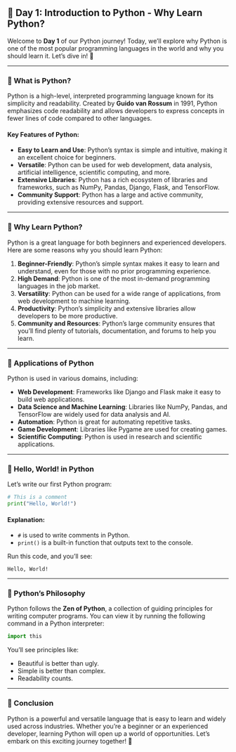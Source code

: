 ## 🐍 Day 1: Introduction to Python - Why Learn Python? 

Welcome to **Day 1** of our Python journey! Today, we’ll explore why Python is one of the most popular programming languages in the world and why you should learn it. Let’s dive in! 🎉

---

### 🔹 What is Python?

Python is a high-level, interpreted programming language known for its simplicity and readability. Created by **Guido van Rossum** in 1991, Python emphasizes code readability and allows developers to express concepts in fewer lines of code compared to other languages.

#### Key Features of Python:

- **Easy to Learn and Use**: Python’s syntax is simple and intuitive, making it an excellent choice for beginners.
- **Versatile**: Python can be used for web development, data analysis, artificial intelligence, scientific computing, and more.
- **Extensive Libraries**: Python has a rich ecosystem of libraries and frameworks, such as NumPy, Pandas, Django, Flask, and TensorFlow.
- **Community Support**: Python has a large and active community, providing extensive resources and support.

---

### 🔹 Why Learn Python?

Python is a great language for both beginners and experienced developers. Here are some reasons why you should learn Python:

1. **Beginner-Friendly**: Python’s simple syntax makes it easy to learn and understand, even for those with no prior programming experience.
2. **High Demand**: Python is one of the most in-demand programming languages in the job market.
3. **Versatility**: Python can be used for a wide range of applications, from web development to machine learning.
4. **Productivity**: Python’s simplicity and extensive libraries allow developers to be more productive.
5. **Community and Resources**: Python’s large community ensures that you’ll find plenty of tutorials, documentation, and forums to help you learn.

---

### 🔹 Applications of Python

Python is used in various domains, including:

- **Web Development**: Frameworks like Django and Flask make it easy to build web applications.
- **Data Science and Machine Learning**: Libraries like NumPy, Pandas, and TensorFlow are widely used for data analysis and AI.
- **Automation**: Python is great for automating repetitive tasks.
- **Game Development**: Libraries like Pygame are used for creating games.
- **Scientific Computing**: Python is used in research and scientific applications.

---

### 🔹 Hello, World! in Python

Let’s write our first Python program:

```python
# This is a comment
print("Hello, World!")
```

#### Explanation:
- `#` is used to write comments in Python.
- `print()` is a built-in function that outputs text to the console.

Run this code, and you’ll see:
```
Hello, World!
```

---

### 🔹 Python’s Philosophy

Python follows the **Zen of Python**, a collection of guiding principles for writing computer programs. You can view it by running the following command in a Python interpreter:

```python
import this
```

You’ll see principles like:
- Beautiful is better than ugly.
- Simple is better than complex.
- Readability counts.

---

### 🎯 Conclusion

Python is a powerful and versatile language that is easy to learn and widely used across industries. Whether you’re a beginner or an experienced developer, learning Python will open up a world of opportunities. Let’s embark on this exciting journey together! 🚀